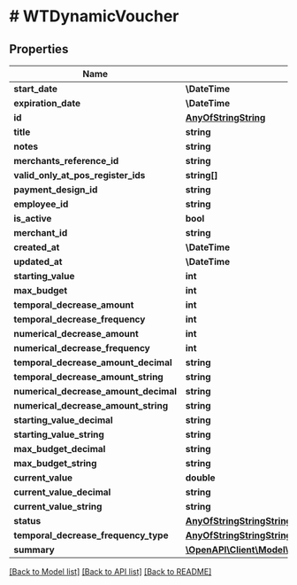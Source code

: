 # # WTDynamicVoucher

## Properties

Name | Type | Description | Notes
------------ | ------------- | ------------- | -------------
**start_date** | **\DateTime** |  |
**expiration_date** | **\DateTime** |  |
**id** | [**AnyOfStringString**](AnyOfStringString.md) |  |
**title** | **string** |  |
**notes** | **string** |  |
**merchants_reference_id** | **string** |  | [optional]
**valid_only_at_pos_register_ids** | **string[]** |  | [optional]
**payment_design_id** | **string** |  |
**employee_id** | **string** |  |
**is_active** | **bool** |  |
**merchant_id** | **string** |  |
**created_at** | **\DateTime** |  |
**updated_at** | **\DateTime** |  |
**starting_value** | **int** |  |
**max_budget** | **int** |  |
**temporal_decrease_amount** | **int** |  |
**temporal_decrease_frequency** | **int** |  |
**numerical_decrease_amount** | **int** |  | [optional]
**numerical_decrease_frequency** | **int** |  | [optional]
**temporal_decrease_amount_decimal** | **string** |  |
**temporal_decrease_amount_string** | **string** |  |
**numerical_decrease_amount_decimal** | **string** |  |
**numerical_decrease_amount_string** | **string** |  |
**starting_value_decimal** | **string** |  |
**starting_value_string** | **string** |  |
**max_budget_decimal** | **string** |  |
**max_budget_string** | **string** |  |
**current_value** | **double** |  |
**current_value_decimal** | **string** |  |
**current_value_string** | **string** |  |
**status** | [**AnyOfStringStringString**](AnyOfStringStringString.md) |  |
**temporal_decrease_frequency_type** | [**AnyOfStringStringStringStringString**](AnyOfStringStringStringStringString.md) |  |
**summary** | [**\OpenAPI\Client\Model\WTDynamicVoucherSummary**](WTDynamicVoucherSummary.md) |  |

[[Back to Model list]](../../README.md#models) [[Back to API list]](../../README.md#endpoints) [[Back to README]](../../README.md)

